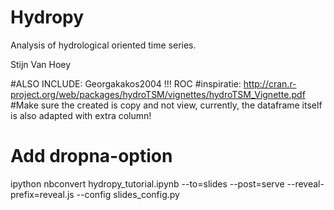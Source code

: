 Hydropy
=======

Analysis of hydrological oriented time series.

Stijn Van Hoey 


#ALSO INCLUDE: Georgakakos2004 !!! ROC
#inspiratie: http://cran.r-project.org/web/packages/hydroTSM/vignettes/hydroTSM_Vignette.pdf
#Make sure the created is copy and not view, currently, the dataframe itself is also adapted with extra column!
# Add dropna-option





ipython nbconvert hydropy_tutorial.ipynb --to=slides --post=serve --reveal-prefix=reveal.js --config slides_config.py
